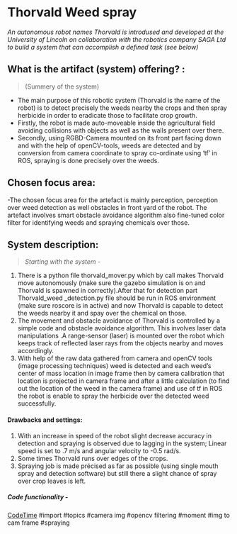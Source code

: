 # Thorvald Weed spray
*An autonomous robot names Thorvald is introdused and developed at the University of Lincoln on collaboration with the robotics company SAGA Ltd to build a system that can accomplish a defined task (see below)*
## What is the artifact (system) offering? :
> (Summery of the system) 

* The main purpose of this robotic system (Thorvald is the name of the robot) is to detect precisely the weeds nearby the crops and then spray herbicide in order to eradicate those to facilitate crop growth.
* Firstly, the robot is made auto-moveable inside the agricultural field avoiding collisions with objects as well as the walls present over there.
* Secondly, using RGBD-Camera mounted on its front part facing down and with the help of openCV-tools, weeds are detected and by conversion from camera coordinate to spray co-ordinate using ‘tf’ in ROS, spraying is done precisely over the weeds. 

## Chosen focus area:
 -The chosen focus area for the artefact is mainly perception, perception over weed detection as well obstacles in front yard of the robot. The artefact involves smart obstacle avoidance algorithm also fine-tuned color filter for identifying weeds and spraying chemicals over those.

## System description:
> *Starting with the system -*

1. There is a python file thorvald_mover.py which by call makes Thorvald move autonomously (make sure the gazebo simulation is on and Thorvald is spawned in correctly).After that for detection part Thorvald_weed _detection.py file should be run in ROS environment (make sure roscore is in active) and now Thorvald is capable to detect the weeds nearby it and spay over the chemical on those.
2. The movement and obstacle avoidance of Thorvald is controlled by a simple code and obstacle avoidance algorithm. This involves laser data manipulations .A range-sensor (laser) is mounted over the robot which keeps track of reflected laser rays from the objects nearby and moves accordingly.
3. With help of the raw data gathered from camera and openCV tools (image processing techniques) weed is detected and each weed’s center of mass location in image frame then by camera calibration that location is projected in camera frame and after a little calculation (to find out the location of the weed in the camera frame) and use of tf in ROS the robot is enable to spray the herbicide over the detected weed successfully.

#### Drawbacks and settings:
1. With an increase in speed of the robot slight decrease accuracy in detection and spraying is observed due to lagging in the system; Linear speed is set to .7 m/s and angular velocity to  -0.5 rad/s.
2. Some times Thorvald runs over edges of the crops.  
3. Spraying job is made précised as far as possible (using single mouth spray and detection software) but still there a slight chance of spray over crop leaves is left. 

##### Code functionality -
[CodeTime](https://github.com/ayan-kundu/robot_programming/blob/main/thorvald_weed_detection.py)
#import
#topics
#camera img
#opencv filtering 
#moment
#img to cam frame
#spraying





